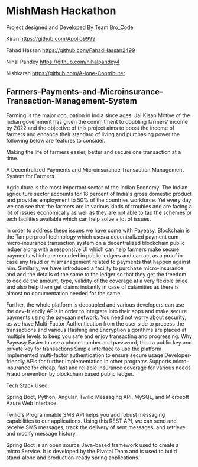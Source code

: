 # MishMash Hackathon

Project designed and Developed By Team Bro_Code

Kiran https://github.com/Apollo9999

Fahad Hassan https://github.com/FahadHassan2499

Nihal Pandey https://github.com/nihalpandey4

Nishkarsh https://github.com/A-lone-Contributer

## Farmers-Payments-and-Microinsurance-Transaction-Management-System

Farming is the major occupation in India since ages. Jai Kisan Motive of the Indian government has given the commitment to doubling farmers’ income by 2022 and the objective of this project aims to boost the income of farmers and enhance their standard of living and purchasing power the following below are features to consider.

Making the life of farmers easier, better and secure one transaction at a time.

A Decentralized Payments and Microinsurance Transaction Management System for Farmers

Agriculture is the most important sector of the Indian Economy. The Indian agriculture sector accounts for 18 percent of India's gross domestic product and provides employment to 50% of the countries workforce. Yet every day we can see that the farmers are in various kinds of troubles and are facing a lot of issues economically as well as they are not able to tap the schemes or tech facilities available which can help solve a lot of issues.

In order to address these issues we have come with Payeasy, Blockchain is the Tamperproof technology which uses a decentralized payment cum micro-insurance transaction system on a decentralized blockchain public ledger along with a responsive UI which can help farmers make secure payments which are recorded in public ledgers and can act as a proof in case any fraud or mismanagement related to payments that happen against him. Similarly, we have introduced a facility to purchase micro-insurance and add the details of the same to the ledger so that they get the freedom to decide the amount, type, validity of the coverage at a very flexible price and also help them get claims instantly in case of calamities as there is almost no documentation needed for the same.

Further, the whole platform is decoupled and various developers can use the dev-friendly APIs in order to integrate into their apps and make secure payments using the paysaan network. You need not worry about security, as we have Multi-Factor Authentication from the user side to process the transactions and various Hashing and Encryption algorithms are placed at multiple levels to keep you safe and enjoy transacting and progressing. Why Payeasy Easier to use a phone number and password, than a public key and private key for transactions Simple interface to use the platform Implemented multi-factor authentication to ensure secure usage Developer-friendly APIs for further implementation in other programs Supports micro-insurance for cheap, fast and reliable insurance coverage for various needs Fraud prevention by blockchain based public ledger.

Tech Stack Used:

Spring Boot, Python, Angular, Twilio Messaging API, MySQL, and Microsoft Azure Web Interface.

Twilio's Programmable SMS API helps you add robust messaging capabilities to our applications. Using this REST API, we can send and receive SMS messages, track the delivery of sent messages, and retrieve and modify message history.

Spring Boot is an open source Java-based framework used to create a micro Service. It is developed by the Pivotal Team and is used to build stand-alone and production-ready spring applications.
